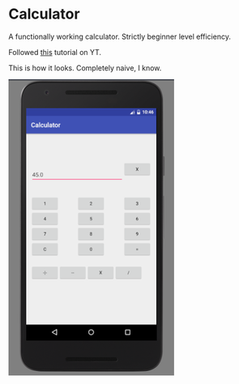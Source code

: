 # Calculator

A functionally working calculator. Strictly beginner level efficiency.

Followed [this](https://www.youtube.com/watch?v=sJzLqcBUaKQ) tutorial on YT.

This is how it looks. Completely naive, I know.

![Calculator thumbnail](calculator_thumbnail.png)

